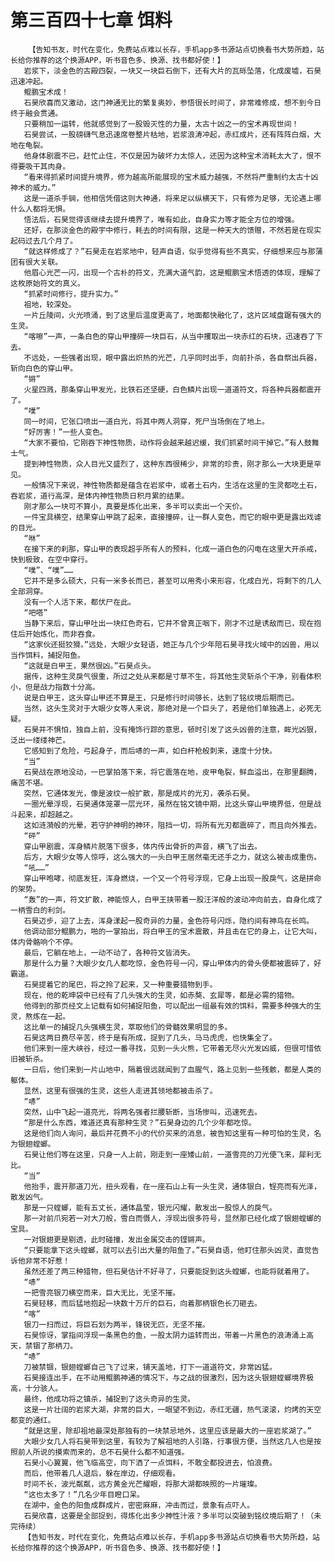 # 第三百四十七章 饵料
        【告知书友，时代在变化，免费站点难以长存，手机app多书源站点切换看书大势所趋，站长给你推荐的这个换源APP，听书音色多、换源、找书都好使！】
       岩浆下，淡金色的古殿四裂，一块又一块巨石倒下，还有大片的瓦砾坠落，化成废墟，石昊迅速冲起。
       鲲鹏宝术成！
       石昊欣喜而又激动，这门神通无比的繁复奥妙，参悟很长时间了，非常难修成，想不到今日终于融会贯通。
       只要稍加一运转，他就感觉到了一股毁灭性的力量，太古十凶之一的宝术再现世间！
       石昊尝试，一股磅礴气息迅速席卷整片枯地，岩浆浪涛冲起，赤红成片，还有阵阵白烟，大地在龟裂。
       他身体剧震不已，赶忙止住，不仅是因为破坏力太惊人，还因为这种宝术消耗太大了，恨不得要吸干其肉身。
       “看来得抓紧时间提升境界，修为越高所能展现的宝术威力越强，不然将严重制约太古十凶神术的威力。”
       这是一道杀手锏，他相信凭借这则大神通，将来足以纵横天下，只有修为足够，无论遇上哪什么人都将无惧。
       悟法后，石昊觉得该继续去提升境界了，唯有如此，自身实力等才能全方位的增强。
       还好，在那淡金色的殿宇中修行，耗去的时间有限，这是一种天大的馈赠，不然若是在现实起码过去几个月了。
       “就这样修成了？”石昊走在岩浆地中，轻声自语，似乎觉得有些不真实，仔细想来应与那蒲团有很大关联。
       他眉心光芒一闪，出现一个古朴的符文，充满大道气韵，这是鲲鹏宝术悟透的体现，理解了这枚原始符文的真义。
       “抓紧时间修行，提升实力。”
       祖地，较深处。
       一片丘陵间，火光喷涌，到了这里后温度更高了，地面都快融化了，这片区域盘踞有强大的生灵。
       “喀嚓”一声，一条白色的穿山甲撞碎一块巨石，从当中攫取出一块赤红的石块，迅速吞了下去。
       不远处，一些强者出现，眼中露出炽热的光芒，几乎同时出手，向前扑杀，各自祭出兵器，斩向白色的穿山甲。
       “锵”
       火星四溅，那条穿山甲发光，比铁石还坚硬，白色鳞片出现一道道符文，将各种兵器都震开了。
       “噗”
       同一时间，它张口喷出一道白光，将其中两人洞穿，死尸当场倒在了地上。
       “好厉害！”一些人变色。
       “大家不要怕，它刚吞下神性物质，动作将会越来越迟缓，我们抓紧时间干掉它。”有人鼓舞士气。
       提到神性物质，众人目光又盛烈了，这种东西很稀少，非常的珍贵，刚才那么一大块更是罕见。
       一般情况下来说，神性物质都是蕴含在岩浆中，或者土石内，生活在这里的生灵都吃土石，吞岩浆，道行高深，是体内神性物质日积月累的结果。
       刚才那么一块可不算小，真要是炼化出来，多半可以卖出一个天价。
       一件宝具横空，结果穿山甲跳了起来，直接撞碎，让一群人变色，而它的眼中更是露出戏谑的目光。
       “咻”
       在接下来的刹那，穿山甲的表现超乎所有人的预料，化成一道白色的闪电在这里大开杀戒，快到极致，在空中穿行。
       “噗”、“噗”……
       它并不是多么硕大，只有一米多长而已，甚至可以用秀小来形容，化成白光，将剩下的几人全部洞穿。
       没有一个人活下来，都伏尸在此。
       “吧嗒”
       当静下来后，穿山甲吐出一块红色奇石，它并不曾真正咽下，刚才不过是诱敌而已，现在抱住后开始炼化，而非吞食。
       “这家伙还挺狡猾。”远处，大眼少女轻语，她正与几个少年陪石昊寻找火域中的凶兽，用以当作饵料，捕捉阳鱼。
       “这就是白甲王，果然很凶。”石昊点头。
       据传，这种生灵戾气很重，所过之处从来都是寸草不生，将其他生灵斩杀个干净，别看体积小，但是战力指数十分高。
       说是白甲王，这头穿山甲还不算是王，只是修行时间够长，达到了铭纹境后期而已。
       当然，这头生灵对于大眼少女等人来说，那绝对是一个巨头了，若是他们单独遇上，必死无疑。
       石昊并不惧怕，独自上前，没有掩饰行踪的意思，顿时引发了这头凶兽的注意，眸光凶狠，泛出一缕缕神芒。
       它感知到了危险，弓起身子，而后哧的一声，如白杆枪般刺来，速度十分快。
       “当”
       石昊战在原地没动，一巴掌拍落下来，将它震落在地，皮甲龟裂，鲜血溢出，在那里翻腾，痛苦不堪。
       突然，它通体发光，像是波纹一般扩散，那是成片的光刃，袭杀石昊。
       一圈光晕浮现，石昊通体笼罩一层光环，虽然在铭文镜中期，比这头穿山甲境界低，但是战斗起来，却超越之。
       这如涟漪般的光晕，若守护神明的神环，阻挡一切，将所有光刃都震碎了，而且向外推去。
       “砰”
       穿山甲剧震，浑身鳞片脱落下很多，体内传出骨折的声音，横飞了出去。
       后方，大眼少女等人惊呼，这么强大的一头白甲王居然毫无还手之力，就这么被击成重伤。
       “吼……”
       穿山甲咆哮，彻底发狂，浑身燃烧，一个又一个符号浮现，它身上出现一股戾气，这是拼命的架势。
       “轰”的一声，符文扩散，神能惊人，白甲王挟带着一股汪洋般的波动冲向前去，自身化成了一柄雪白的利剑。
       石昊迈步，迎了上去，浑身漾起一股奇异的力量，金色符号闪烁，隐约间有神鸟在长鸣。
       他调动部分鲲鹏力，啪的一掌拍出，将白甲王的宝术震散，并且击在它的身上，让它大叫，体内骨骼响个不停。
       最后，它躺在地上，一动不动了，各种符文皆消失。
       那是什么力量？大眼少女几人都吃惊，金色符号一闪，穿山甲体内的骨头便都被震碎了，好霸道。
       石昊提着它的尾巴，将之拎了起来，又一种重要猎物到手。
       现在，他的乾坤袋中已经有了几头强大的生灵，如赤獒、玄犀等，都是必需的猎物。
       他得到的那页经文上记载有如何捕捉阳鱼，可以配出一组最有效的饵料，需要多种强大的生灵，熬炼在一起。
       这比单一的捕捉几头强横生灵，萃取他们的骨髓效果明显的多。
       石昊这两日费尽辛苦，终于是有所成，捉到了几头，马马虎虎，也快集全了。
       他们来到一座大峡谷，经过一番寻找，见到一头火熊，它带着无尽火光发凶威，但很可惜依旧被斩杀。
       一日后，他们来到一片山地中，隔着很远就闻到了血腥气，路上见到一些残骸，都是人类的躯体。
       显然，这里有很强的生灵，这些人走进其领地都被击杀了。
       “哧”
       突然，山中飞起一道亮光，将两名强者拦腰斩断，当场惨叫，迅速死去。
       “那是什么东西，难道还真有那种生灵？”石昊身边的几个少年都吃惊。
       这是他们向人询问，最后并花费不小的代价买来的消息，被告知这里有一种可怕的生灵，名为银翅螳螂。
       石昊让他们等在这里，只身一人上前，刚走到一座矮山前，一道雪亮的刀光便飞来，犀利无比。
       “当”
       他抬手，震开那道刀光，扭头观看，在一座石山上有一头生灵，通体银白，锃亮而有光泽，散发凶气。
       那是一只螳螂，能有五丈长，通体晶莹，银光闪耀，散发出一股惊人的戾气。
       那一对前爪宛若一对大刀般，雪白而慑人，浮现出很多符号，显然那已经化成了银翅螳螂的宝具。
       一对银翅更是剔透，此时碰撞，发出金属交击的铿锵声。
       “只要能拿下这头螳螂，就可以去引出大量的阳鱼了。”石昊自语，他盯住那头凶灵，直觉告诉他非常不好惹！
       虽然还差了两三种猎物，但石昊估计不好寻了，只要能捉到这头螳螂，也能将就着用了。
       “哧”
       一把雪亮银刀横空而来，巨大无比，无坚不摧。
       石昊轻移，而后猛地抱起一块数十万斤的巨石，向着那柄银色长刀砸去。
       “喀”
       银刀一扫而过，将巨石划为两半，锋锐无匹，无坚不摧。
       石昊惊讶，掌指间浮现一条黑色的鱼，一股太阴力运转而出，带着一片黑色的浪涛涌上高天，禁锢了那柄刀。
       “哧”
       刀被禁锢，银翅螳螂自己飞了过来，铺天盖地，打下一道道符文，非常凶猛。
       石昊接连出手，在不动用鲲鹏神通的情况下，与之战的很激烈，因为这头银翅螳螂境界极高，十分骇人。
       最终，他成功将之镇杀，捕捉到了这头奇异的生灵。
       这是一片壮阔的岩浆大湖，非常的巨大，一眼望不到边，赤红无疆，热气滚滚，灼烤的天空都变的通红。
       “就是这里，除却祖地最深处那独有的一块禁忌地外，这里应该是最大的一座岩浆湖了。”
       大眼少女几人将石昊带到这里，有较为了解祖地的人引路，行事很方便，当然这几人也是按照前人所说的摸索而来的，总不石昊什么都不知道强。
       石昊小心翼翼，他飞临高空，向下洒了一点饵料，不敢全都投进去，怕浪费。
       而后，他带着几人退后，躲在岸边，仔细观看。
       时间不长，波光粼粼，远方黄金光芒耀眼，将那大湖都映照的一片璀璨。
       “这也太多了！”几名少年目瞪口呆。
       在湖中，金色的阳鱼成群成片，密密麻麻，冲击而过，景象有点吓人。
       石昊欣喜，这要是全部捉到，得炼化出多少神性汁液？多半可以突破到铭纹境后期了！（未完待续）
       【告知书友，时代在变化，免费站点难以长存，手机app多书源站点切换看书大势所趋，站长给你推荐的这个换源APP，听书音色多、换源、找书都好使！】